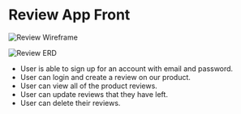 # Review App Front

![Review Wireframe](https://i.imgur.com/A91hxNj.png)

![Review ERD](https://i.imgur.com/7ijgzPA.png)

- User is able to sign up for an account with email and password.
- User can login and create a review on our product.
- User can view all of the product reviews.
- User can update reviews that they have left.
- User can delete their reviews.
